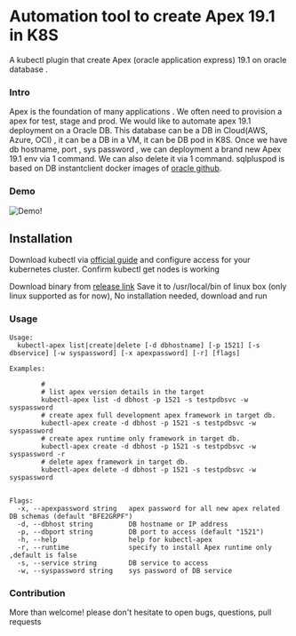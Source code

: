 # Automation tool to create Apex 19.1 in K8S

A kubectl plugin that create Apex (oracle application express) 19.1 on oracle database .


### Intro
 Apex is the foundation of many applications .  We often need to provision a apex for test, stage and prod. We would like to automate apex 19.1 deployment on a Oracle DB. This database can be a  DB in Cloud(AWS, Azure, OCI)  , it can be a DB in a VM, it can be DB pod in K8S.  Once we have db hostname, port , sys password , we can deployment a brand new Apex 19.1  env via 1 command.  We can also delete it via 1 command.
sqlpluspod is based on DB instantclient docker images of [oracle github](https://github.com/oracle/docker-images).

### Demo
![Demo!](images/kubectl-apex-create1.gif)

## Installation

Download kubectl via [official guide](https://kubernetes.io/docs/tasks/tools/install-kubectl/) and configure access for your kubernetes cluster. Confirm kubectl get nodes is working

Download binary from [release link](https://github.com/HenryXie1/apexauto/releases/download/v1.0/kubectl-apex)
Save it to /usr/local/bin of linux box (only linux supported as for now), No installation needed, download and run   
### Usage
```
Usage:
  kubectl-apex list|create|delete [-d dbhostname] [-p 1521] [-s dbservice] [-w syspassword] [-x apexpassword] [-r] [flags]

Examples:

        # 
        # list apex version details in the target
        kubectl-apex list -d dbhost -p 1521 -s testpdbsvc -w syspassword 
        # create apex full development apex framework in target db. 
        kubectl-apex create -d dbhost -p 1521 -s testpdbsvc -w syspassword 
        # create apex runtime only framework in target db. 
        kubectl-apex create -d dbhost -p 1521 -s testpdbsvc -w syspassword -r
        # delete apex framework in target db. 
        kubectl-apex delete -d dbhost -p 1521 -s testpdbsvc -w syspassword 


Flags:
  -x, --apexpassword string   apex password for all new apex related DB schemas (default "BFE2GRPF")
  -d, --dbhost string         DB hostname or IP address
  -p, --dbport string         DB port to access (default "1521")
  -h, --help                  help for kubectl-apex
  -r, --runtime               specify to install Apex runtime only ,default is false
  -s, --service string        DB service to access
  -w, --syspassword string    sys password of DB service
```

### Contribution
More than welcome! please don't hesitate to open bugs, questions, pull requests 
